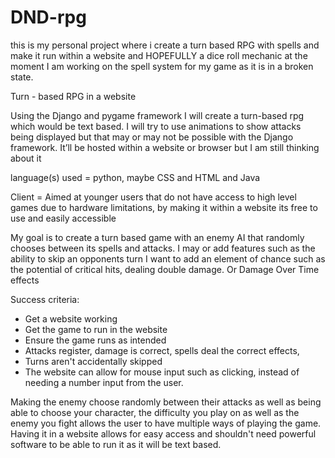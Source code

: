 # DND-rpg

this is my personal project where i create a turn based RPG with spells and make it run within a website and HOPEFULLY a dice roll mechanic at the moment I am working on the spell system for my game as it is in a broken state.



Turn - based RPG in a website

Using the Django and pygame framework I will create a turn-based rpg which would be text based. I will try to use animations to show attacks being displayed but that may or may not be possible with the Django framework. It’ll be hosted within a website or browser but I am still thinking about it

language(s) used = python, maybe CSS and HTML and Java

Client = Aimed at younger users that do not have access to high level games due to hardware limitations, by making it within a website its free to use and easily accessible

My goal is to create a turn based game with an enemy AI that randomly chooses between its spells and attacks. I may or add features such as the ability to skip an opponents turn
I want to add an element of chance such as the potential of critical hits, dealing double damage.
Or Damage Over Time effects



Success criteria:

- Get a website working
- Get the game to run in the website
- Ensure the game runs as intended
- Attacks register, damage is correct, spells deal the correct effects,
- Turns aren't accidentally skipped
- The website can allow for mouse input such as clicking, instead of needing a number input from the user.


Making the enemy choose randomly between their attacks as well as being able to choose your character, the difficulty you play on as well as the enemy you fight allows the user to have multiple ways of playing the game. Having it in a website allows for easy access and shouldn't need powerful software to be able to run it as it will be text based.



